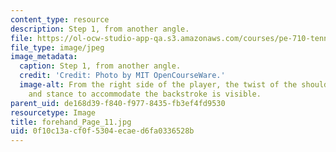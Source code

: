 ```yaml
---
content_type: resource
description: Step 1, from another angle.
file: https://ol-ocw-studio-app-qa.s3.amazonaws.com/courses/pe-710-tennis-spring-2007/0f10c13acf0f5304ecaed6fa0336528b_forehand_Page_11.jpg
file_type: image/jpeg
image_metadata:
  caption: Step 1, from another angle.
  credit: 'Credit: Photo by MIT OpenCourseWare.'
  image-alt: From the right side of the player, the twist of the shoulders, hips,
    and stance to accommodate the backstroke is visible.
parent_uid: de168d39-f840-f977-8435-fb3ef4fd9530
resourcetype: Image
title: forehand_Page_11.jpg
uid: 0f10c13a-cf0f-5304-ecae-d6fa0336528b
---
```

